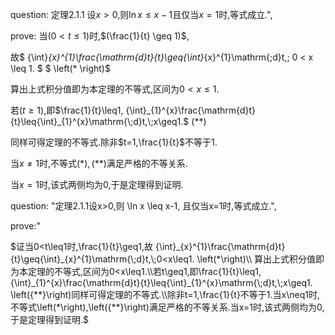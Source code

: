 question: 
定理2.1.1 设$x>0$,则$\ln x \leq x-1$且仅当$x=1$时,等式成立.", 

prove:
当$(0 < t \leq 1)$时,$(\frac{1}{t} \geq 1)$,

故$ {\int}_{x}^{1}\frac{\mathrm{d}t}{t}\geq{\int}_{x}^{1}\mathrm{\;d}t,\; 0 < x \leq 1. $ $ \left(* \right)$

算出上式积分值即为本定理的不等式,区间为$0<x\leq 1$.

若$(t\geq1)$,即$\frac{1}{t}\leq1, {\int}_{1}^{x}\frac{\mathrm{d}t}{t}\leq{\int}_{1}^{x}\mathrm{\;d}t,\;x\geq1.$ $\left({**}\right)$

同样可得定理的不等式.除非$t=1,\frac{1}{t}$不等于1.

当$x\neq1$时,不等式$\left(*\right),\left({**}\right)$满足严格的不等关系.

当$x=1$时,该式两侧均为0,于是定理得到证明.

question: "定理2.1.1设x>0,则 \ln x \leq x-1, 且仅当x=1时,等式成立.", 

prove:"

$证当0<t\leq1时,\frac{1}{t}\geq1,故 {\int}_{x}^{1}\frac{\mathrm{d}t}{t}\geq{\int}_{x}^{1}\mathrm{\;d}t,\;0<x\leq1. \left(*\right)\\
算出上式积分值即为本定理的不等式,区间为0<x\leq1.\\若t\geq1,即\frac{1}{t}\leq1, {\int}_{1}^{x}\frac{\mathrm{d}t}{t}\leq{\int}_{1}^{x}\mathrm{\;d}t,\;x\geq1. \left({**}\right)同样可得定理的不等式.\\除非t=1,\frac{1}{t}不等于1.当x\neq1时,不等式\left(*\right),\left({**}\right)满足严格的不等关系.当x=1时,该式两侧均为0,于是定理得到证明.$
